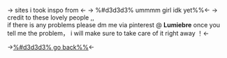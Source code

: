 -> sites i took inspo from <-
-> %#d3d3d3% ummmm girl idk yet%%<-
-> credit to these lovely people ,,  
if there is any problems
please dm me via pinterest @ **Lumiebre**
once you tell me the problem， i will make 
sure to take care of it right away ！<-

->[%#d3d3d3%  go back%%](https://rentry.co/rococo)<-